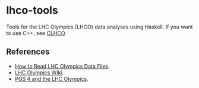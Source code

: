 lhco-tools
==========

Tools for the LHC Olympics (LHCO) data analyses using Haskell. If you want to use C++, see [CLHCO](https://github.com/cbpark/CLHCO).

## References

- [How to Read LHC Olympics Data Files](http://madgraph.phys.ucl.ac.be/Manual/lhco.html).
- [LHC Olympics Wiki](http://www.jthaler.net/olympicswiki/doku.php).
- [PGS 4 and the LHC Olympics](http://online.kitp.ucsb.edu/online/lhco_c06/conway/).
